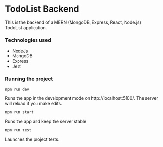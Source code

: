 # TodoList Backend

This is the backend of a MERN (MongoDB, Express, React, Node.js) TodoList application.

### Technologies used

- NodeJs
- MongoDB
- Express
- Jest


### Running the project


```
npm run dev
```
Runs the app in the development mode on http://localhost:5100/.
The server will reload if you make edits.

```
npm run start
```

Runs the app and keep the server stable


```
npm run test
```

Launches the project tests.
